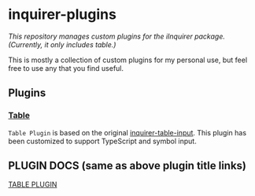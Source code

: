 <!-- MD_HOPPER: CONFIG:
skip-hidden: true
filenames: README.md
output: README.md
 -->

# inquirer-plugins

_This repository manages custom plugins for the iInquirer package. (Currently, it only includes table.)_

This is mostly a collection of custom plugins for my personal use, but feel free to use any that you find useful.

## Plugins

<!-- MD_HOPPER: LINK_NEXT_LINE:
id: src-_internal-plugins-table-rmd
inline: true
-->

### [Table][md_hopper:src-_internal-plugins-table-rmd]

`Table Plugin` is based on the original [inquirer-table-input](https://github.com/edelciomolina/inquirer-table-input).
This plugin has been customized to support TypeScript and symbol input.

## PLUGIN DOCS (same as above plugin title links)

<!-- MD_HOPPER: BEGIN_LINKS:
all: true
linked: true
-->

[TABLE PLUGIN][md_hopper:src-_internal-plugins-table-rmd]

<!-- MD_HOPPER: END_LINKS: -->

<!-- MD_HOPPER: BEGIN_DEFINE_LINKS: -->

[md_hopper:src-_internal-plugins-table-rmd]: ./src/lib/_internal/plugins/table/README.md 'TABLE PLUGIN'

<!-- MD_HOPPER: END_DEFINE_LINKS: -->
